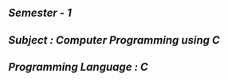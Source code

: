 <i><h2>Semester - 1</h2>
<h2>Subject : Computer Programming using C</h2>
<h2>Programming Language : C</h2></i>
